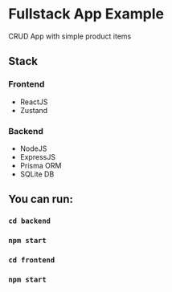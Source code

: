 # Fullstack App Example

CRUD App with simple product items

## Stack

### Frontend
- ReactJS
- Zustand

### Backend
- NodeJS
- ExpressJS
- Prisma ORM
- SQLite DB

## You can run:

### `cd backend`
### `npm start`

### `cd frontend`
### `npm start`


